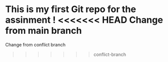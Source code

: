 This is my first Git repo for the assinment !
<<<<<<< HEAD
Change from main branch
=======
Change from conflict branch
>>>>>>> conflict-branch

